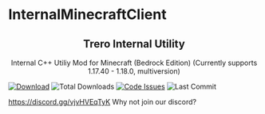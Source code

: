 # InternalMinecraftClient
<p align="center">
 <h2 align="center">Trero Internal Utility</h2>
 <p align="center">Internal C++ Utiliy Mod for Minecraft (Bedrock Edition) (Currently supports 1.17.40 - 1.18.0, multiversion)</p>

[![Download](https://img.shields.io/badge/download-utility-brightgreen?style=for-the-badge "Download")](https://github.com/Laamy/Trero/releases/latest&response-content-type=application%2Foctet-stream "Download")
![Total Downloads](https://img.shields.io/github/downloads/Laamy/Trero/total?style=for-the-badge)
[![Code Issues](https://img.shields.io/github/issues/Laamy/Trero?color=red&label=Code%20Issues&style=for-the-badge)](https://google.com)
![Last Commit](https://img.shields.io/github/last-commit/Laamy/Trero?style=for-the-badge)
</p>

https://discord.gg/vjvHVEqTyK Why not join our discord?
